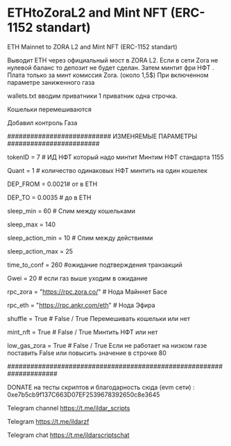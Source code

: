 # ETHtoZoraL2 and Mint NFT (ERC-1152 standart)
ETH Mainnet to ZORA L2 and Mint NFT (ERC-1152 standart)

Выводит ETH через официальный мост в ZORA L2. Если в сети Zora не нулевой баланс то депозит не будет сделан.
Затем минтит фри НФТ . Плата только за минт комиссия Zora. (около 1,5$)  При включенном параметре заниженного газа

wallets.txt вводим приватники 1 приватник одна строчка.

Кошельки перемешиваются

Добавил контроль Газа

########################### ИЗМЕНЯЕМЫЕ ПАРАМЕТРЫ ########################

tokenID = 7 # ИД НФТ который надо минтит Минтим НФТ стандарта 1155

Quant = 1   # количество  одинаковых НФТ минтить на один кошелек

DEP_FROM = 0.0021# от в ETH

DEP_TO = 0.0035 # до в ETH

sleep_min = 60  # Спим между кошельками

sleep_max = 140

sleep_action_min = 10   # Спим между действиями

sleep_action_max = 25

time_to_conf = 260 #ожидание подтверждения транзакций

Gwei = 20  # если газ выше уходим в ожидание

rpc_zora = "https://rpc.zora.co/"   # Нода Майннет Басе

rpc_eth = "https://rpc.ankr.com/eth"    # Нода Эфира

shuffle = True      # False / True Перемешивать кошельки или нет

mint_nft = True     # False / True Минтить НФТ  или нет

low_gas_zora = True # False / True Если не работает на низком газе поставить False или повысить значение в строчке 80


#####################################################################

DONATE на тесты скриптов и благодарность сюда (evm сети) : 0xe7b5cb9f137C663D07EF2539678392650c8e3645

Telegram channel https://t.me/ildar_scripts

Telegram https://t.me/ildarzf

Telegram chat https://t.me/ildarscriptschat
